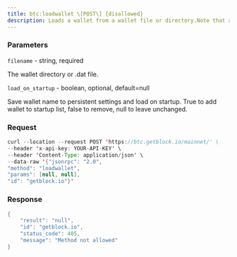 ```yaml
---
title: btc:loadwallet \[POST\] {disallowed}
description: Loads a wallet from a wallet file or directory.Note that all wallet command-line options used when starting bitcoindwill be applied to the new wallet (eg -rescan, etc).
---
```


### Parameters


`filename` - string, required

The wallet directory or .dat file.

`load_on_startup` - boolean, optional, default=null

Save wallet name to persistent settings and load on startup. True to add
wallet to startup list, false to remove, null to leave unchanged.

### Request

``` java
curl --location --request POST 'https://btc.getblock.io/mainnet/' \
--header 'x-api-key: YOUR-API-KEY' \
--header 'Content-Type: application/json' \
--data-raw '{"jsonrpc": "2.0",
"method": "loadwallet",
"params": [null, null],
"id": "getblock.io"}'
```

###  Response

``` java
{
    "result": "null",
    "id": "getblock.io",
    "status_code": 405,
    "message": "Method not allowed"
}
```

